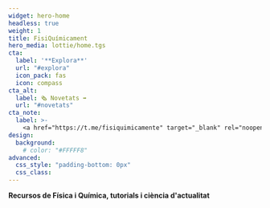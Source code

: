```yaml
---
widget: hero-home
headless: true
weight: 1
title: FisiQuímicament
hero_media: lottie/home.tgs
cta:
  label: '**Explora**'
  url: "#explora"
  icon_pack: fas
  icon: compass
cta_alt:
  label: 🗞️ Novetats ➡️
  url: "#novetats"
cta_note:
  label: >-
    <a href="https://t.me/fisiquimicamente" target="_blank" rel="noopener"><i class="fab fa-telegram mr-1"></i>**Subscriu-te** al **canal** de **Telegram**</a> o al <a href="https://fisiquimicament.com/index.xml" target="_blank" rel="noopener">**canal <i class="fas fa-rss mr-1"></i> RSS**</a> si no et vols perdre cap actualització.<br><a href="https://discord.gg/kJqPqTJ" target="_blank" rel="noopener"><i class="fab fa-discord mr-1"></i>**Uneix-te** a el **servidor d'Discord**</a> per participar activament a la web, comentant, donant la teva opinió, realitzant peticions, suggeriments...
design:
  background:
    # color: "#FFFFF8"
advanced:
  css_style: "padding-bottom: 0px"
  css_class: 
---
```


**Recursos de Física i Química, tutorials i ciència d'actualitat**